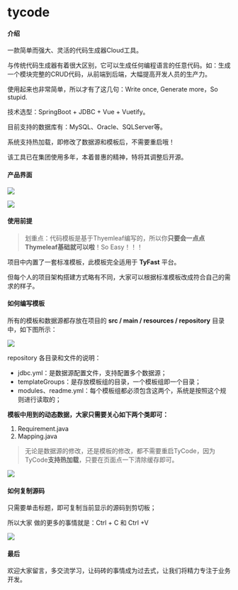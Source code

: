 # tycode

#### 介绍
一款简单而强大、灵活的代码生成器Cloud工具。

与传统代码生成器有着很大区别，它可以生成任何编程语言的任意代码。如：生成一个模块完整的CRUD代码，从前端到后端，大幅提高开发人员的生产力。

使用起来也非常简单，所以才有了这几句：Write once, Generate more，So stupid.

技术选型：SpringBoot + JDBC + Vue + Vuetify。

目前支持的数据库有：MySQL、Oracle、SQLServer等。

系统支持热加载，即修改了数据源和模板后，不需要重启哦！

该工具已在集团使用多年，本着普惠的精神，特将其调整后开源。

#### 产品界面

![](https://gitee.com/tommycloud/typora-drawing-bed/raw/master/ty-code/code-index-zh.png)

![](https://gitee.com/tommycloud/typora-drawing-bed/raw/master/ty-code/code-result-zh.png)

#### 使用前提

> 划重点：代码模板是基于Thyemleaf编写的，所以你**只要会一点点Thymeleaf基础就可以啦**！So Easy！！！

项目中内置了一套标准模板，此模板完全适用于 **TyFast** 平台。

但每个人的项目架构搭建方式略有不同，大家可以根据标准模板改成符合自己的需求的样子。

#### 如何编写模板

所有的模板和数据源都存放在项目的 **src / main / resources / repository** 目录中，如下图所示：

![](https://gitee.com/tommycloud/typora-drawing-bed/raw/master/ty-code/repos.png)

repository 各目录和文件的说明：

- jdbc.yml：是数据源配置文件，支持配置多个数据源；
- templateGroups：是存放模板组的目录，一个模板组即一个目录；
- modules、readme.yml：每个模板组都必须包含这两个，系统是按照这个规则进行读取的；

**模板中用到的动态数据，大家只需要关心如下两个类即可：**

1. Requirement.java
2. Mapping.java

> 无论是数据源的修改，还是模板的修改，都不需要重启TyCode，因为TyCode**支持热加载**，只要在页面点一下清除缓存即可。

![](https://gitee.com/tommycloud/typora-drawing-bed/raw/master/ty-code/clear.png)

#### 如何复制源码

只需要单击标题，即可复制当前显示的源码到剪切板；

所以大家 做的更多的事情就是：Ctrl + C 和 Ctrl +V

![](https://gitee.com/tommycloud/typora-drawing-bed/raw/master/ty-code/copy.png)

#### 最后

欢迎大家留言，多交流学习，让码砖的事情成为过去式，让我们将精力专注于业务开发。
